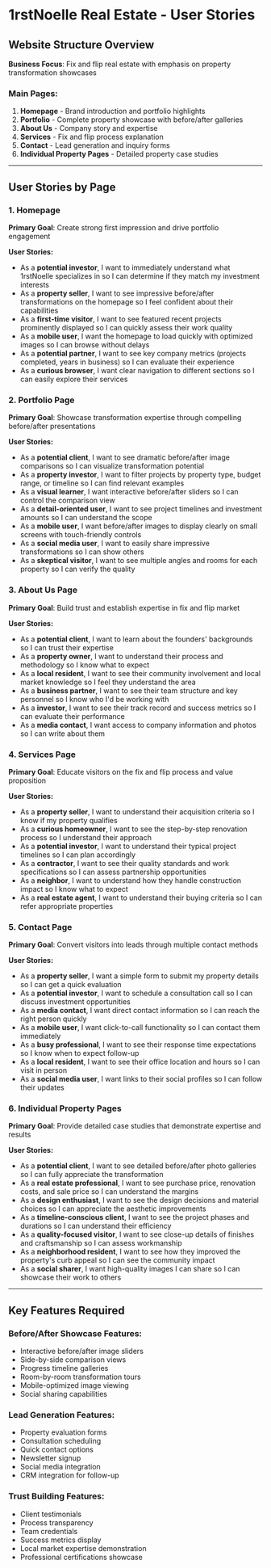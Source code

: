 # 1rstNoelle Real Estate - User Stories

## Website Structure Overview

**Business Focus**: Fix and flip real estate with emphasis on property transformation showcases

### Main Pages:
1. **Homepage** - Brand introduction and portfolio highlights
2. **Portfolio** - Complete property showcase with before/after galleries  
3. **About Us** - Company story and expertise
4. **Services** - Fix and flip process explanation
5. **Contact** - Lead generation and inquiry forms
6. **Individual Property Pages** - Detailed property case studies

---

## User Stories by Page

### 1. Homepage
**Primary Goal**: Create strong first impression and drive portfolio engagement

**User Stories:**
- As a **potential investor**, I want to immediately understand what 1rstNoelle specializes in so I can determine if they match my investment interests
- As a **property seller**, I want to see impressive before/after transformations on the homepage so I feel confident about their capabilities
- As a **first-time visitor**, I want to see featured recent projects prominently displayed so I can quickly assess their work quality
- As a **mobile user**, I want the homepage to load quickly with optimized images so I can browse without delays
- As a **potential partner**, I want to see key company metrics (projects completed, years in business) so I can evaluate their experience
- As a **curious browser**, I want clear navigation to different sections so I can easily explore their services

### 2. Portfolio Page
**Primary Goal**: Showcase transformation expertise through compelling before/after presentations

**User Stories:**
- As a **potential client**, I want to see dramatic before/after image comparisons so I can visualize transformation potential
- As a **property investor**, I want to filter projects by property type, budget range, or timeline so I can find relevant examples
- As a **visual learner**, I want interactive before/after sliders so I can control the comparison view
- As a **detail-oriented user**, I want to see project timelines and investment amounts so I can understand the scope
- As a **mobile user**, I want before/after images to display clearly on small screens with touch-friendly controls
- As a **social media user**, I want to easily share impressive transformations so I can show others
- As a **skeptical visitor**, I want to see multiple angles and rooms for each property so I can verify the quality

### 3. About Us Page
**Primary Goal**: Build trust and establish expertise in fix and flip market

**User Stories:**
- As a **potential client**, I want to learn about the founders' backgrounds so I can trust their expertise
- As a **property owner**, I want to understand their process and methodology so I know what to expect
- As a **local resident**, I want to see their community involvement and local market knowledge so I feel they understand the area
- As a **business partner**, I want to see their team structure and key personnel so I know who I'd be working with
- As a **investor**, I want to see their track record and success metrics so I can evaluate their performance
- As a **media contact**, I want access to company information and photos so I can write about them

### 4. Services Page
**Primary Goal**: Educate visitors on the fix and flip process and value proposition

**User Stories:**
- As a **property seller**, I want to understand their acquisition criteria so I know if my property qualifies
- As a **curious homeowner**, I want to see the step-by-step renovation process so I understand their approach
- As a **potential investor**, I want to understand their typical project timelines so I can plan accordingly
- As a **contractor**, I want to see their quality standards and work specifications so I can assess partnership opportunities
- As a **neighbor**, I want to understand how they handle construction impact so I know what to expect
- As a **real estate agent**, I want to understand their buying criteria so I can refer appropriate properties

### 5. Contact Page
**Primary Goal**: Convert visitors into leads through multiple contact methods

**User Stories:**
- As a **property seller**, I want a simple form to submit my property details so I can get a quick evaluation
- As a **potential investor**, I want to schedule a consultation call so I can discuss investment opportunities
- As a **media contact**, I want direct contact information so I can reach the right person quickly
- As a **mobile user**, I want click-to-call functionality so I can contact them immediately
- As a **busy professional**, I want to see their response time expectations so I know when to expect follow-up
- As a **local resident**, I want to see their office location and hours so I can visit in person
- As a **social media user**, I want links to their social profiles so I can follow their updates

### 6. Individual Property Pages
**Primary Goal**: Provide detailed case studies that demonstrate expertise and results

**User Stories:**
- As a **potential client**, I want to see detailed before/after photo galleries so I can fully appreciate the transformation
- As a **real estate professional**, I want to see purchase price, renovation costs, and sale price so I can understand the margins
- As a **design enthusiast**, I want to see the design decisions and material choices so I can appreciate the aesthetic improvements
- As a **timeline-conscious client**, I want to see the project phases and durations so I can understand their efficiency
- As a **quality-focused visitor**, I want to see close-up details of finishes and craftsmanship so I can assess workmanship
- As a **neighborhood resident**, I want to see how they improved the property's curb appeal so I can see the community impact
- As a **social sharer**, I want high-quality images I can share so I can showcase their work to others

---

## Key Features Required

### Before/After Showcase Features:
- Interactive before/after image sliders
- Side-by-side comparison views
- Progress timeline galleries
- Room-by-room transformation tours
- Mobile-optimized image viewing
- Social sharing capabilities

### Lead Generation Features:
- Property evaluation forms
- Consultation scheduling
- Quick contact options
- Newsletter signup
- Social media integration
- CRM integration for follow-up

### Trust Building Features:
- Client testimonials
- Process transparency
- Team credentials
- Success metrics display
- Local market expertise demonstration
- Professional certifications showcase